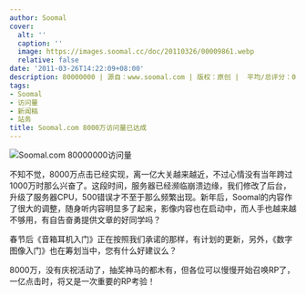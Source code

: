 ```yaml
---
author: Soomal
cover:
  alt: ''
  caption: ''
  image: https://images.soomal.cc/doc/20110326/00009861.webp
  relative: false
date: '2011-03-26T14:22:09+08:00'
description: 80000000 | 源自：www.soomal.com | 版权：原创 |  平均/总评分：08.73/131
tags:
- Soomal
- 访问量
- 新闻稿
- 站务
title: Soomal.com 8000万访问量已达成
---
```


![Soomal.com 80000000访问量](https://images.soomal.cc/doc/20110326/00009861.webp)



不知不觉，8000万点击已经实现，离一亿大关越来越近，不过心情没有当年跨过1000万时那么兴奋了。这段时间，服务器已经濒临崩溃边缘，我们修改了后台，升级了服务器CPU，500错误才不至于那么频繁出现。新年后，Soomal的内容作了很大的调整，随身听内容明显多了起来，影像内容也在启动中，而人手也越来越不够用，有自告奋勇提供文章的好同学吗？



春节后《音箱耳机入门》正在按照我们承诺的那样，有计划的更新，另外，《数字图像入门》也在筹划当中，您有什么好建议么？



8000万，没有庆祝活动了，抽奖神马的都木有，但各位可以慢慢开始召唤RP了，一亿点击时，将又是一次重要的RP考验！